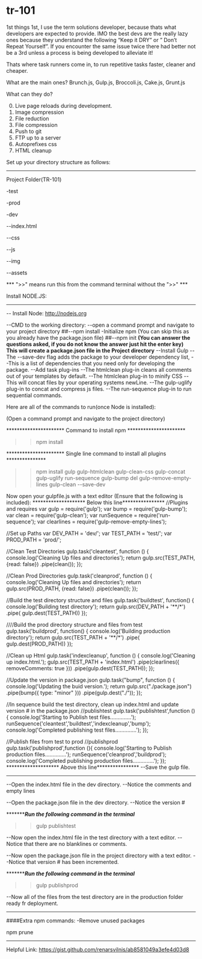 # tr-101
1st things 1st, I use the term solutions developer, because thats what developers are expected to provide.
IMO the best devs are the really lazy ones because they understand the following “Keep it DRY” or ” Don’t Repeat Yourself”.
If you encounter the same issue twice there had better not be a 3rd unless a process is being developed to alleviate it!

Thats where task runners come in, to run repetitive tasks faster, cleaner and cheaper.

What are the main ones?
Brunch.js, Gulp.js, Broccoli.js, Cake.js, Grunt.js

What can they do?

0) Live page reloads during development.
1) Image compression
2) File reduction
3) File compression
4) Push to git
5) FTP up to a server
6) Autoprefixes css
7) HTML cleanup

Set up your directory structure as follows:
****************************************************
Project Folder(TR-101)

-test

-prod

-dev

--index.html

--css

--js

--img

--assets


*** ">>" means run this from the command terminal without the ">>" ***

Install NODE.JS:
****************************************************
-- Install Node:
http://nodejs.org

--CMD to the working directory:
--open a command prompt and navigate to your project directory
##--npm install
-Initialize npm (You can skip this as you already have the package.json file)
##--npm init 
**(You can answer the questions asked, if you do not know the answer just hit the enter key)**
****This will create a package.json file in the Project directory****
--Install Gulp
--The --save-dev flag adds the package to your developer dependency list,
--This is a list of dependencies that you need only for developing the package.
--Add task plug-ins
--The htmlclean plug-in cleans all comments out of your templates by default.
--The htmlclean plug-in to minify CSS
--This will concat files by your operating systems newLine.
--The gulp-uglify plug-in to concat and compress js files.
--The run-sequence plug-in to run sequential commands.


Here are all of the commands to run(once Node is installed):

(Open a command prompt and navigate to the project directory)

********************** Command to install npm **********************
>>npm install

********************** Single line command to install all plugins ***************
>>npm install gulp gulp-htmlclean gulp-clean-css gulp-concat gulp-uglify run-sequence gulp-bump del gulp-remove-empty-lines gulp-clean --save-dev

Now open your gulpfile.js with a text editor (Ensure that the following is included):
******************** Below this line****************
//Plugins and requires
var gulp = require('gulp');
var bump = require('gulp-bump');
var clean = require('gulp-clean');
var runSequence = require('run-sequence');
var clearlines = require('gulp-remove-empty-lines');

//Set up Paths
var DEV_PATH = 'dev/';
var TEST_PATH = 'test/';
var PROD_PATH = 'prod/';


//Clean Test Directories
gulp.task('cleantest', function () {
  console.log('Cleaning Up files and directories');
    return gulp.src(TEST_PATH, {read: false})
        .pipe(clean());
});

//Clean Prod Directories
gulp.task('cleanprod', function () {
  console.log('Cleaning Up files and directories');
    return gulp.src(PROD_PATH, {read: false})
        .pipe(clean());
});

//Build the test directory structure and files
gulp.task('buildtest', function() {
  console.log('Building test directory');
  return gulp.src(DEV_PATH + '**/*')
    .pipe( gulp.dest(TEST_PATH))
});


////Build the prod directory structure and files from test
gulp.task('buildprod', function() {
  console.log('Building production directory');
  return gulp.src(TEST_PATH + '**/*')
    .pipe( gulp.dest(PROD_PATH))
});

//Clean up Html
gulp.task('indexcleanup', function () {
  console.log('Cleaning up index.html.');
  gulp.src(TEST_PATH + 'index.html')
  .pipe(clearlines({
    removeComments: true
  }))
  .pipe(gulp.dest(TEST_PATH));
});

//Update the version in package.json
gulp.task("bump", function () {
  console.log('Updating the buid version.');
    return gulp.src("./package.json")
        .pipe(bump({ type: "minor" }))
        .pipe(gulp.dest("./"));
});

//In sequence build the test directory, clean up index.html and update version # in the package.json
//publishtest
gulp.task('publishtest',function (){
console.log('Starting to Publish test files..............');
runSequence('cleantest','buildtest','indexcleanup','bump');
console.log('Completed publishing test files..............');
});

//Publish files from test to prod
//publishprod
gulp.task('publishprod',function (){
console.log('Starting to Publish production files..............');
runSequence('cleanprod','buildprod');
console.log('Completed publishing production files..............');
});
******************** Above this line****************
--Save the gulp file.

************************************************

--Open the index.html file in the dev directory.
--Notice the comments and empty lines

--Open the package.json file in the dev directory.
--Notice the version #


**********************Run the following command in the terminal***************
>>gulp publishtest


--Now open the index.html file in the test directory with a text editor.
--Notice that there are no blanklines or comments.

--Now open the package.json file in the project directory with a text editor.
--Notice that version # has been incremented.

**********************Run the following command in the terminal***************
>>gulp publishprod

--Now all of the files from the test directory are in the production folder ready fr deployment.

************************************************
####Extra npm commands:
-Remove unused packages

npm prune


************************************************
Helpful Link:
https://gist.github.com/renarsvilnis/ab8581049a3efe4d03d8
